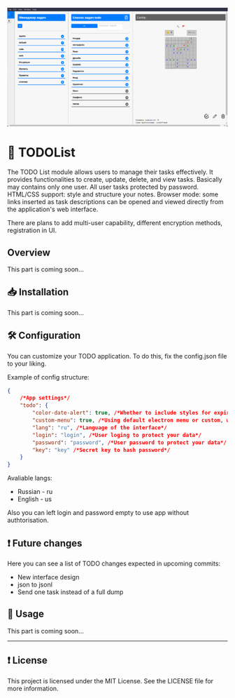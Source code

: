 ![preview](/preview/preview.png)

# 🗿 TODOList

The TODO List module allows users to manage their tasks effectively. It provides functionalities to create, update, delete, and view tasks. Basically may contains only one user. All user tasks protected by password.
HTML/CSS support: style and structure your notes.
Browser mode: some links inserted as task descriptions can be opened and viewed directly from the application's web interface.

There are plans to add multi-user capability, different encryption methods, registration in UI.

## Overview

This part is coming soon...

## 📥 Installation

This part is coming soon...

## 🛠️ Configuration

You can customize your TODO application. To do this, fix the config.json file to your liking.

Example of config structure:

```json
{
    /*App settings*/
    "todo": {
        "color-date-alert": true, /*Whether to include styles for expired date of task notification*/
        "custom-menu": true, /*Using default electron menu or custom, written on html*/
        "lang": "ru", /*Language of the interface*/
        "login": "login", /*User loging to protect your data*/
        "password": "password", /*User password to protect your data*/
        "key": "key" /*Secret key to hash password*/
    }
}
```

Avaliable langs:
- Russian - ru
- English - us

Also you can left login and password empty to use app without authtorisation.

## ❗️ Future changes

Here you can see a list of TODO changes expected in upcoming commits:

- New interface design
- json to jsonl
- Send one task instead of a full dump

## 💼 Usage

This part is coming soon...

---

## ❗️ License

This project is licensed under the MIT License. See the LICENSE file for more information.